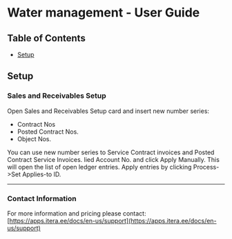 # Water management - User Guide
## Table of Contents

- [Setup](#setup)


## Setup


### Sales and Receivables Setup
Open Sales and Receivables Setup card and insert new number series:
- Contract Nos
- Posted Contract Nos.
- Object Nos.

You can use new number series to Service Contract invoices and Posted Contract Service Invoices.
lied Account No. and click Apply Manually. This will open the list of open ledger entries. Apply entries by clicking Process->Set Applies-to ID.


---

### Contact Information
For more information and pricing please contact:  
[https://apps.itera.ee/docs/en-us/support](https://apps.itera.ee/docs/en-us/support)
